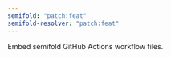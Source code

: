 ```yaml
---
semifold: "patch:feat"
semifold-resolver: "patch:feat"
---
```


Embed semifold GitHub Actions workflow files.
